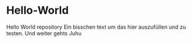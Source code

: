 # Hello-World
Hello World repository
Ein bisschen text um das hier auszufüllen und zu testen.
Und weiter gehts 
Juhu 
